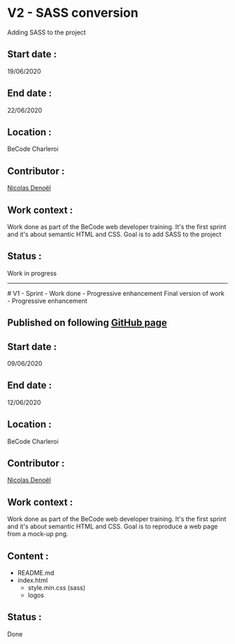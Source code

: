 
# V2 - SASS conversion
Adding SASS to the project

## Start date :
19/06/2020

## End date : 
22/06/2020

## Location :
BeCode Charleroi 

## Contributor :
[Nicolas Denoël](https://github.com/nicode-be/)  

## Work context :
Work done as part of the BeCode web developer training.
It's the first sprint and it's about semantic HTML and CSS.
Goal is to add SASS to the project

## Status : 
Work in progress

<hr>
# V1 - Sprint - Work done - Progressive enhancement
Final version of work - Progressive enhancement

## Published on following [GitHub page](https://nicode-be.github.io/sprint-work/)

## Start date :
09/06/2020

## End date : 
12/06/2020

## Location :
BeCode Charleroi 

## Contributor :
[Nicolas Denoël](https://github.com/nicode-be/)  

## Work context :
Work done as part of the BeCode web developer training.
It's the first sprint and it's about semantic HTML and CSS.
Goal is to reproduce a web page from a mock-up png.

## Content :
* README.md
* index.html
  * style.min.css (sass)
  * logos

## Status :
Done
